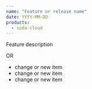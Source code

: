```yaml
---
name: "Feature or release name"
date: YYYY-MM-DD
products:
  - soda-cloud
---
```


Feature description 

OR

- change or new item
- change or new item
- change or new item

